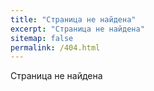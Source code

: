 ```yaml
---
title: "Страница не найдена"
excerpt: "Страница не найдена"
sitemap: false
permalink: /404.html
---
```


Страница не найдена

<script>
  var GOOG_FIXURL_LANG = 'ru';
  var GOOG_FIXURL_SITE = '{{ site.url }}'
</script>
<script src="https://linkhelp.clients.google.com/tbproxy/lh/wm/fixurl.js">
</script>
